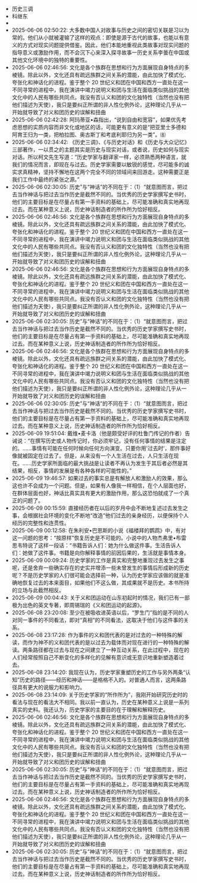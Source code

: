 - 历史三调
- 科继东
- 
- 2025-06-06 02:50:22: 大多数中国人对故事与历史之间的密切关联是习以为常的。他们从小就被灌输了这样的观点：即使是源于古代的故事，也能以有意义的方式对现实问题提供借鉴。因此，他们本能地重视此类故事对现实问题的指导意义或激励作用，而不会沉下心来深入探寻故事一历史关系李曇在中国或其他文化环境中的独特的重要性。
- 2025-06-06 02:46:56: 文化是各个族群在思想和行为方面展现自身特点的多棱镜。除此以外，文化还具有疏远族群之间关系的潜能，由此加快了模式化、夸张化和神话化的进程。鉴于整个 20 世纪义和团在中国和西方一直处在这一不同寻常的进程中，我在演讲中竭力说明义和团与生活在面临类似挑战的其他文化中的人民有哪些共同点。我没有否认义和团的文化独特性（当然也没有把他们描述为天使），我只是要纠正所谓的非人性化例外论，这种理论几乎从一开始就导致了对义和团历史的误解和扭曲
- 2025-06-06 02:42:28: 阿玛蒂亚•森指出，“说到自由和宽容”，如果优先考虑思想的实质内容而非文化或地区的话，可能更有意义的是“把亚里士多德和阿育王归为一类，把柏拉图、奥古斯丁和考底利耶归为另一类”。⑻
- 2025-06-06 02:34:42: 《历史三调》、《与历史对话》和《历史与大众记忆》三部著作，一以贯之的主题其实是历史与现实对话，或者说，历史如何与现实对话。所以柯文先生写道：“历史学家与翻译家一样，必须熟悉两种语言，就我们的情况而言，即现在与过去。历史学家需要以敏锐的感觉，尽可能多的诚实求真精神，坚持不懈地在这两个完全不同的领域间来回游走。这种需要正是我们工作中最终的紧张之源。”
- 2025-06-06 02:30:05: 历史”与“神话”的不同在于：（1）“就意图而言，把过去当作神话与把过去当作历史是截然不同的。当优秀的历史学家撰写史书时，他们的主要目标是在尽量占有第一手资料的基础上，尽可能准确和真实地再现过去。而在某种意义上说，历史神话制造者的所作所为恰好相反。
- 2025-06-06 02:46:56: 文化是各个族群在思想和行为方面展现自身特点的多棱镜。除此以外，文化还具有疏远族群之间关系的潜能，由此加快了模式化、夸张化和神话化的进程。鉴于整个 20 世纪义和团在中国和西方一直处在这一不同寻常的进程中，我在演讲中竭力说明义和团与生活在面临类似挑战的其他文化中的人民有哪些共同点。我没有否认义和团的文化独特性（当然也没有把他们描述为天使），我只是要纠正所谓的非人性化例外论，这种理论几乎从一开始就导致了对义和团历史的误解和扭曲
- 2025-06-06 02:46:56: 文化是各个族群在思想和行为方面展现自身特点的多棱镜。除此以外，文化还具有疏远族群之间关系的潜能，由此加快了模式化、夸张化和神话化的进程。鉴于整个 20 世纪义和团在中国和西方一直处在这一不同寻常的进程中，我在演讲中竭力说明义和团与生活在面临类似挑战的其他文化中的人民有哪些共同点。我没有否认义和团的文化独特性（当然也没有把他们描述为天使），我只是要纠正所谓的非人性化例外论，这种理论几乎从一开始就导致了对义和团历史的误解和扭曲
- 2025-06-06 02:30:05: 历史”与“神话”的不同在于：（1）“就意图而言，把过去当作神话与把过去当作历史是截然不同的。当优秀的历史学家撰写史书时，他们的主要目标是在尽量占有第一手资料的基础上，尽可能准确和真实地再现过去。而在某种意义上说，历史神话制造者的所作所为恰好相反。
- 2025-06-06 02:46:56: 文化是各个族群在思想和行为方面展现自身特点的多棱镜。除此以外，文化还具有疏远族群之间关系的潜能，由此加快了模式化、夸张化和神话化的进程。鉴于整个 20 世纪义和团在中国和西方一直处在这一不同寻常的进程中，我在演讲中竭力说明义和团与生活在面临类似挑战的其他文化中的人民有哪些共同点。我没有否认义和团的文化独特性（当然也没有把他们描述为天使），我只是要纠正所谓的非人性化例外论，这种理论几乎从一开始就导致了对义和团历史的误解和扭曲
- 2025-06-06 02:30:05: 历史”与“神话”的不同在于：（1）“就意图而言，把过去当作神话与把过去当作历史是截然不同的。当优秀的历史学家撰写史书时，他们的主要目标是在尽量占有第一手资料的基础上，尽可能准确和真实地再现过去。而在某种意义上说，历史神话制造者的所作所为恰好相反。
- 2025-06-09 19:51:04: 戴维•麦卡洛（他是颇受好评的杜鲁门传记的作者）告诫说：“在撰写历史或人物传记时，你必须牢记，没有任何事情的结果是注定的。……事情有可能在任何时候向任何方向演变。只要你用'过去时’，那件事好像就被固定在过去了。但是，从来没有一个人生活在过去，人只生活在现在。……历史学家所面临的最大挑战是让读者不再认为发生于其后者必然是其结果，相反，事情的发展是有各种各样的可能性的。”
- 2025-06-09 19:46:57: 如果过去的事实总是有解放人和激励人的效果，那么这也许不会成为一个问题。但是，如果有人像我一样相信，在个人层面也好，在群体层面也好，神话比真实具有更大的激励作用，那么这恐怕就成了一个真正的问题了。
- 2025-06-09 00:15:59: 直接经历者在以后的岁月中会不断地复述过去发生之事，会根据社会环境的变化不断地“改造”他们过去的亲身经历，以便保持个人经历的完整性和连贯性。
- 2025-06-09 00:12:58: 在朱利安•巴恩斯的小说《福楼拜的鹦鹉》中，有对这一问题的思考：“按原样”恢复历史是不可能的。小说中的人物杰弗里•布雷思韦特说了这样一段话：“书籍告诉人们：她为什么做这件事。生活告诉人们：她做了这件事。书籍是向你解释事情的前因后果的，生活就是事情本身。
- 2025-06-09 00:09:24: 历史学家的工作是真实和完整地重现过去发生之事呢，还是舍弃一些确实存在的史实并增添一些未曾发生的事情后形成新的历史呢？不是历史学家的人们很可能会选择前一种，认为历史学家应该做的就是准确地恢复过去的本来面目，如果他们不这么做，其成果就不是历史。本书所持的立场与此截然相反。
- 2025-06-09 00:04:43: 关于义和团运动在山东初起时的情况，我们已有一部极为出色的英文专著，即周锡瑞的《义和团运动的起源》。
- 2025-06-08 23:20:08: 至少在被吸收进英语以后，“罗生门”指的是不同的人对同一事件的不同看法，即对“真相”的不同看法，这取决于他们与这件事的关系。
- 2025-06-08 23:17:28: 作为事件的义和团代表的是对过去的一种特殊的解读，而作为神不的义和团代表的是以过去为载体而对现在进行的一种特殊的解读。两条路径都在过去与现在之间建立了一种互动关系，在此过程中，现在的人们经常按照自己不断变化的多样化的见解有意识或无意识地重新塑造着过去。
- 2025-06-08 23:14:20: 我现在认为，历史学家重塑历史的工作与另外两条“认知”历史的路径——经历和神话——是格格不入的。对普通人而言，这两条路径具有更大的说服力和影响力。
- 2025-06-08 23:14:09: 关于历史学家的“所作所为”，我刚开始研究历史时的看法与现在的看法大不相同。我以前一直认为，历史在某种意义上说是一系列真实的史料。我还认为，历史学家的主要目的在于理解和解释历史。
- 2025-06-06 02:46:56: 文化是各个族群在思想和行为方面展现自身特点的多棱镜。除此以外，文化还具有疏远族群之间关系的潜能，由此加快了模式化、夸张化和神话化的进程。鉴于整个 20 世纪义和团在中国和西方一直处在这一不同寻常的进程中，我在演讲中竭力说明义和团与生活在面临类似挑战的其他文化中的人民有哪些共同点。我没有否认义和团的文化独特性（当然也没有把他们描述为天使），我只是要纠正所谓的非人性化例外论，这种理论几乎从一开始就导致了对义和团历史的误解和扭曲
- 2025-06-06 02:30:05: 历史”与“神话”的不同在于：（1）“就意图而言，把过去当作神话与把过去当作历史是截然不同的。当优秀的历史学家撰写史书时，他们的主要目标是在尽量占有第一手资料的基础上，尽可能准确和真实地再现过去。而在某种意义上说，历史神话制造者的所作所为恰好相反。
- 2025-06-06 02:46:56: 文化是各个族群在思想和行为方面展现自身特点的多棱镜。除此以外，文化还具有疏远族群之间关系的潜能，由此加快了模式化、夸张化和神话化的进程。鉴于整个 20 世纪义和团在中国和西方一直处在这一不同寻常的进程中，我在演讲中竭力说明义和团与生活在面临类似挑战的其他文化中的人民有哪些共同点。我没有否认义和团的文化独特性（当然也没有把他们描述为天使），我只是要纠正所谓的非人性化例外论，这种理论几乎从一开始就导致了对义和团历史的误解和扭曲
- 2025-06-06 02:30:05: 历史”与“神话”的不同在于：（1）“就意图而言，把过去当作神话与把过去当作历史是截然不同的。当优秀的历史学家撰写史书时，他们的主要目标是在尽量占有第一手资料的基础上，尽可能准确和真实地再现过去。而在某种意义上说，历史神话制造者的所作所为恰好相反。
